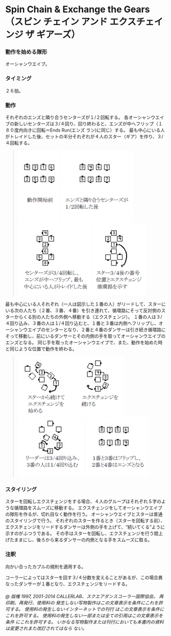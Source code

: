 

# Spin Chain & Exchange the Gears （スピン チェイン アンド エクスチェインジ ザ ギアーズ）
### 動作を始める隊形
 オーシャンウエイブ。
### タイミング
 ２６拍。
### 動作


それぞれのエンズと隣り合うセンターズが１/２回転する。 各オーシャンウエイブの新しいセンターズは３/４回り、回り終わると、エンズが中へフリップ（１８０度内向きに回転＝Ends Run(エンズ ラン)に同じ）する。 最も中心にいる人がトレイドした後、セットの半分それぞれが４人のスター（ギア）を作り、３/４回転する。

> 
> ![alt](spin_chain_and_exchange_the_gears_1.lang-ja.png)
> ![alt](spin_chain_and_exchange_the_gears_2.lang-ja.png)
> ![alt](spin_chain_and_exchange_the_gears_3.lang-ja.png)
> ![alt](spin_chain_and_exchange_the_gears_4.lang-ja.png)
> 

最も中心にいる人それぞれ（一人は図示した１番の人）がリードして、スターにいる次の人たち（２番、３番、４番）を引き連れて、循環路にそって反対側のスターからくる別の人たちの外側へ移動する（エクスチェンジ）。 １番の人は３/４回り込み、３番の人は１/４回り込むと、１番と３番は内側へフリップし、オーシャンウエイブのセンターとなり、２番と４番のダンサーは引き続き循環路にそって移動し、前にいるダンサーとその内側の手を取ってオーシャンウエイブのエンズとなる。 同じ手を取ったオーシャンウエイブで、また、動作を始めた時と同じような位置で動作を終わる。

> 
> ![alt](spin_chain_and_exchange_the_gears_5.lang-ja.png)
> ![alt](spin_chain_and_exchange_the_gears_6.lang-ja.png)
> ![alt](spin_chain_and_exchange_the_gears_7.lang-ja.png)
> ![alt](spin_chain_and_exchange_the_gears_8.lang-ja.png)
> 

### スタイリング

スターを回転しエクスチェンジをする場合、４人のグループはそれぞれＳ字のような循環路をスムーズに移動する。 エクスチェンジをしてオーシャンウエイブの隊形を作るが、切れ目なく動作を行う。 オーシャンウエイブとスターは普通のスタイリングで行う。 それぞれのスターを作るとき（スターを回転する前）、エクスチェンジをリードするダンサーは外側の手を上げて、“続いてくる”ように示すのがふつうである。 その手はスターを回転し、エクスチェンジを行う間上げたままにし、後ろから来るダンサーの内側となる手をスムーズに取る。

### 注釈


向かい合ったカプルの規則を適用する。

コーラーによってはスターを回す３/４分数を変えることがあるが、この場合異なったダンサーが１番となり、エクスチェンジをリードする。

###### @ 版権 1997, 2001-2014 CALLERLAB、スクエアダンスコーラー国際協会。 再印刷、再発行、使用料の 発生しない写物製作はこの文章表示を条件にこれを許可する。 使用料の発生しないインターネットでの刊行 はこの文章表示を条件にこれを許可する。 使用料の発生しない一部または全ての引用はこの文章表示を条件 にこれを許可する。 いかなる写物製作または刊行においても本書内の資料は変更されまた改訂されてはなら ない。


